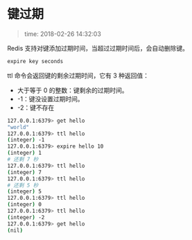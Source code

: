 # 键过期
>time: 2018-02-26 14:32:03  

Redis 支持对键添加过期时间，当超过过期时间后，会自动删除键。
```bash
expire key seconds
```


ttl 命令会返回键的剩余过期时间，它有 3 种返回值：
* 大于等于 0 的整数：键剩余的过期时间。
* -1：键没设置过期时间。
* -2：键不存在

```bash
127.0.0.1:6379> get hello
"world"
127.0.0.1:6379> ttl hello
(integer) -1
127.0.0.1:6379> expire hello 10
(integer) 1
# 还剩 7 秒
127.0.0.1:6379> ttl hello
(integer) 7
127.0.0.1:6379> ttl hello
# 还剩 5 秒
(integer) 5
127.0.0.1:6379> ttl hello
(integer) 0
127.0.0.1:6379> ttl hello
(integer) -2
127.0.0.1:6379> get hello
(nil)
```